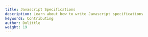 ```yaml
---
title: Javascript Specifications
description: Learn about how to write Javascript specifications
keywords: Contributing
author: Dolittle
weight: 19
---
```

